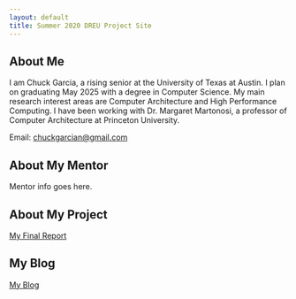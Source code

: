 ```yaml
---
layout: default
title: Summer 2020 DREU Project Site
---
```


## About Me
I am Chuck Garcia, a rising senior at the University of Texas at Austin. I plan on graduating May 2025 with a degree in Computer Science. My main research interest areas are Computer Architecture and High Performance Computing. I have been working with Dr. Margaret Martonosi, a professor of Computer Architecture at Princeton University.

Email: chuckgarcian@gmail.com

## About My Mentor
Mentor info goes here.

## About My Project
[My Final Report](files/finalreport.pdf)

## My Blog
[My Blog](blog.html)
